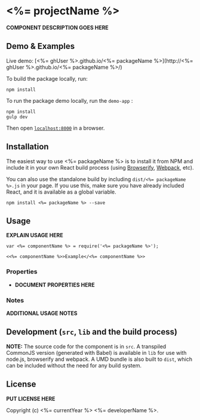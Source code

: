 # <%= projectName %>

__COMPONENT DESCRIPTION GOES HERE__


## Demo & Examples

Live demo: [<%= ghUser %>.github.io/<%= packageName %>](http://<%= ghUser %>.github.io/<%= packageName %>/)

To build the package locally, run:

```
npm install

```

To run the package demo locally, run the `demo-app` :

```
npm install
gulp dev

```

Then open [`localhost:8000`](http://localhost:8000) in a browser.


## Installation

The easiest way to use <%= packageName %> is to install it from NPM and include it in your own React build process (using [Browserify](http://browserify.org), [Webpack](http://webpack.github.io/), etc).

You can also use the standalone build by including `dist/<%= packageName %>.js` in your page. If you use this, make sure you have already included React, and it is available as a global variable.

```
npm install <%= packageName %> --save
```


## Usage

__EXPLAIN USAGE HERE__

```
var <%= componentName %> = require('<%= packageName %>');

<<%= componentName %>>Example</<%= componentName %>>
```

### Properties

* __DOCUMENT PROPERTIES HERE__

### Notes

__ADDITIONAL USAGE NOTES__


## Development (`src`, `lib` and the build process)

**NOTE:** The source code for the component is in `src`. A transpiled CommonJS version (generated with Babel) is available in `lib` for use with node.js, browserify and webpack. A UMD bundle is also built to `dist`, which can be included without the need for any build system.

## License

__PUT LICENSE HERE__

Copyright (c) <%= currentYear %> <%= developerName %>.
